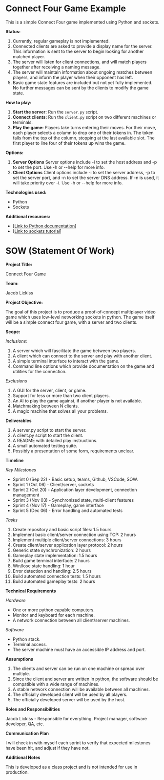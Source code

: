# Connect Four Game Example

This is a simple Connect Four game implemented using Python and sockets.

**Status:**
1. Currently, regular gameplay is not implemented.
2. Connected clients are asked to provide a display name for the server. This information is sent to the server to begin looking for another matched player.
3. The server will listen for client connections, and will match players together after receiving a naming message.
4. The server will maintain information about ongoing matches between players, and inform the player when their opponent has left.
5. Basic game state features are included but not yet fully implemented. No further messages can be sent by the clients to modify the game state.

**How to play:**
1. **Start the server:** Run the `server.py` script.
2. **Connect clients:** Run the `client.py` script on two different machines or terminals.
3. **Play the game:** Players take turns entering their moves. For their move, each player selects a column to drop one of their tokens in. The token falls from the top of the column, stopping at the last available slot. The first player to line four of their tokens up wins the game.

**Options:**
1. **Server Options** Server options include -i to set the host address and -p to set the port. Use -h or --help for more info.
2. **Client Options** Client options include -i to set the server address, -p to set the server port, and -n to set the server DNS address. If -n is used, it will take priority over -i. Use -h or --help for more info.

**Technologies used:**
* Python
* Sockets

**Additional resources:**
* [[Link to Python documentation](https://docs.python.org/3/)]
* [[Link to sockets tutorial](https://docs.python.org/3/library/socket.html)]

# SOW (Statement Of Work)

**Project Title:**

Connect Four Game

**Team:**

Jacob Lickiss

**Project Objective:**

The goal of this project is to produce a proof-of-concept multiplayer video game which uses low-level networking sockets in python. The game itself will be a simple connect four game, with a server and two clients.

**Scope:**

*Inclusions:*
1. A server which will fascilitate the game between two players.
2. A client which can connect to the server and play with another client.
3. A simple terminal interface to interact with the game.
4. Command line options which provide documentation on the game and utilities for the connection.

*Exclusions*
1. A GUI for the server, client, or game.
2. Support for less or more than two client players.
3. An AI to play the game against, if another player is not available.
4. Matchmaking between N clients.
5. A magic machine that solves all your problems.

**Deliverables**
1. A server.py script to start the server.
2. A client.py script to start the client.
3. A README with detailed play instructions.
4. A small automated testing suite.
5. Possibly a presentation of some form, requirements unclear.

**Timeline**

*Key Milestones*
+ Sprint 0 (Sep 22) - Basic setup, teams, Github, VSCode, SOW.
+ Sprint 1 (Oct 06) - Client/server, sockets
+ Sprint 2 (Oct 20) - Application layer development, connection management
+ Sprint 3 (Nov 03) - Synchronized state, multi-client features
+ Sprint 4 (Nov 17) - Gameplay, game interface
+ Sprint 5 (Dec 06) - Error handling and automated tests

*Tasks*
1. Create repository and basic script files: 1.5 hours
2. Implement basic client/server connection using TCP: 2 hours
3. Implement multiple client/server connections: 3 hours
4. Create client/server application layer protocol: 2 hours
5. Generic state synchronization: 2 hours
6. Gameplay state implementation: 1.5 hours
7. Build game terminal interface: 2 hours
8. Win/lose state handling: 1 hour
9. Error detection and handling: 2.5 hours
10. Build automated connection tests: 1.5 hours
11. Build automated gameplay tests: 2 hours

**Technical Requirements**

*Hardware*
+ One or more python capable computers.
+ Monitor and keyboard for each machine.
+ A network connection between all client/server machines.

*Software*
+ Python stack.
+ Terminal access.
+ The server machine must have an accessible IP address and port.

**Assumptions**

1. The clients and server can be run on one machine or spread over multiple.
2. Since the client and server are written in python, the software should be compatible with a wide range of machines.
3. A stable network connection will be available between all machines.
4. The officially developed client will be used by all players.
5. The officially developed server will be used by the host.

**Roles and Responsibilities**

Jacob Lickiss - Responsible for everything. Project manager, software developer, QA, etc.

**Communication Plan**

I will check in with myself each sprint to verify that expected milestones have been hit, and adjust if they have not.

**Additional Notes**

This is developed as a class project and is not intended for use in production.
